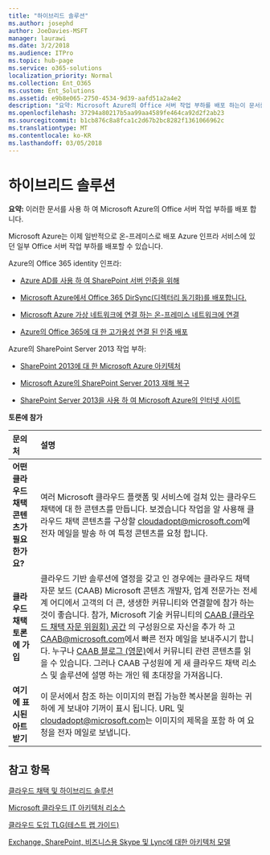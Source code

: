 ```yaml
---
title: "하이브리드 솔루션"
ms.author: josephd
author: JoeDavies-MSFT
manager: laurawi
ms.date: 3/2/2018
ms.audience: ITPro
ms.topic: hub-page
ms.service: o365-solutions
localization_priority: Normal
ms.collection: Ent_O365
ms.custom: Ent_Solutions
ms.assetid: e9b8e065-2750-4534-9d39-aafd51a2a4e2
description: "요약: Microsoft Azure의 Office 서버 작업 부하를 배포 하는이 문서를 사용 합니다."
ms.openlocfilehash: 37294a80217b5aa99aa4589fe464ca92d2f2ab23
ms.sourcegitcommit: b1cb876c8a8fca1c2d67b2bc8282f1361066962c
ms.translationtype: MT
ms.contentlocale: ko-KR
ms.lasthandoff: 03/05/2018
---
```

# <a name="hybrid-solutions"></a>하이브리드 솔루션

 **요약:** 이러한 문서를 사용 하 여 Microsoft Azure의 Office 서버 작업 부하를 배포 합니다.
  
Microsoft Azure는 이제 일반적으로 온-프레미스로 배포 Azure 인프라 서비스에 있던 일부 Office 서버 작업 부하를 배포할 수 있습니다.
  
Azure의 Office 365 identity 인프라:

- [Azure AD를 사용 하 여 SharePoint 서버 인증을 위해](using-azure-ad-for-sharepoint-server-authentication.md)

- [Microsoft Azure에서 Office 365 DirSync(디렉터리 동기화)를 배포합니다.](deploy-office-365-directory-synchronization-dirsync-in-microsoft-azure.md)
  
- [Microsoft Azure 가상 네트워크에 연결 하는 온-프레미스 네트워크에 연결](connect-an-on-premises-network-to-a-microsoft-azure-virtual-network.md)
    
- [Azure의 Office 365에 대 한 고가용성 연결 된 인증 배포](deploy-high-availability-federated-authentication-for-office-365-in-azure.md)
    
Azure의 SharePoint Server 2013 작업 부하:
  
- [SharePoint 2013에 대 한 Microsoft Azure 아키텍처](microsoft-azure-architectures-for-sharepoint-2013.md)
    
- [Microsoft Azure의 SharePoint Server 2013 재해 복구](sharepoint-server-2013-disaster-recovery-in-microsoft-azure.md)
    
- [SharePoint Server 2013을 사용 하 여 Microsoft Azure의 인터넷 사이트](internet-sites-in-microsoft-azure-using-sharepoint-server-2013.md)
  
    
**토론에 참가**

|**문의처**|**설명**|
|:-----|:-----|
|**어떤 클라우드 채택 콘텐츠가 필요한가요?** <br/> |여러 Microsoft 클라우드 플랫폼 및 서비스에 걸쳐 있는 클라우드 채택에 대 한 콘텐츠를 만듭니다. 보겠습니다 작업을 알 사용해 클라우드 채택 콘텐츠를 구상할 [cloudadopt@microsoft.com](mailto:cloudadopt@microsoft.com?Subject=[Cloud%20Adoption%20Content%20Feedback]:%20)에 전자 메일을 발송 하 여 특정 콘텐츠를 요청 합니다.<br/> |
|**클라우드 채택 토론에 가입** <br/> |클라우드 기반 솔루션에 열정을 갖고 인 경우에는 클라우드 채택 자문 보드 (CAAB) Microsoft 콘텐츠 개발자, 업계 전문가는 전세계 어디에서 고객의 더 큰, 생생한 커뮤니티와 연결할에 참가 하는 것이 좋습니다. 참가, Microsoft 기술 커뮤니티의 [CAAB (클라우드 채택 자문 위원회) 공간](https://aka.ms/caab) 의 구성원으로 자신을 추가 하 고 [CAAB@microsoft.com](mailto:caab@microsoft.com?Subject=I%20just%20joined%20the%20Cloud%20Adoption%20Advisory%20Board!)에서 빠른 전자 메일을 보내주시기 합니다. 누구나 [CAAB 블로그 (영문)](https://blogs.technet.com/b/solutions_advisory_board/)에서 커뮤니티 관련 콘텐츠를 읽을 수 있습니다. 그러나 CAAB 구성원에 게 새 클라우드 채택 리소스 및 솔루션에 설명 하는 개인 웨 초대장을 가져옵니다.<br/> |
|**여기에 표시된 아트 받기** <br/> |이 문서에서 참조 하는 이미지의 편집 가능한 복사본을 원하는 귀하에 게 보내야 기꺼이 표시 됩니다. URL 및 [cloudadopt@microsoft.com](mailto:cloudadopt@microsoft.com?subject=[Art%20Request]:%20)는 이미지의 제목을 포함 하 여 요청을 전자 메일로 보냅니다.<br/> |
   
## <a name="see-also"></a>참고 항목

[클라우드 채택 및 하이브리드 솔루션](cloud-adoption-and-hybrid-solutions.md)
  
[Microsoft 클라우드 IT 아키텍처 리소스](microsoft-cloud-it-architecture-resources.md)
  
[클라우드 도입 TLG(테스트 랩 가이드)](cloud-adoption-test-lab-guides-tlgs.md)
  
[Exchange, SharePoint, 비즈니스용 Skype 및 Lync에 대한 아키텍처 모델](architectural-models-for-sharepoint-exchange-skype-for-business-and-lync.md)


